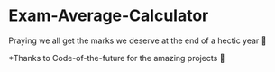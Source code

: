 # Exam-Average-Calculator
Praying we all get the marks we deserve at the end of a hectic year 🙏

*Thanks to Code-of-the-future for the amazing projects 👋
